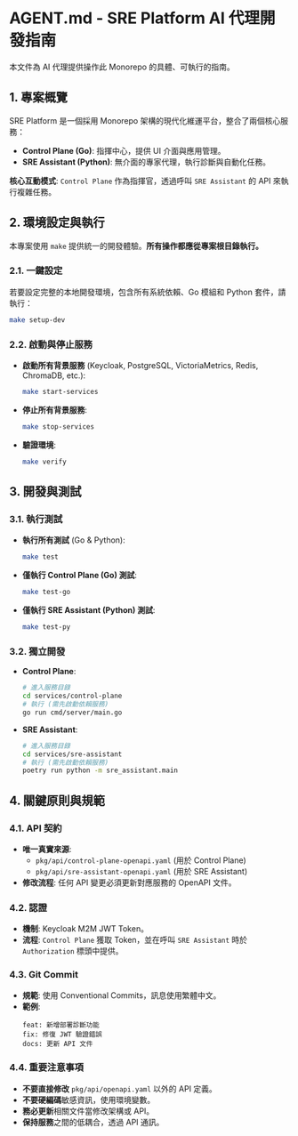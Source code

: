 # AGENT.md - SRE Platform AI 代理開發指南

本文件為 AI 代理提供操作此 Monorepo 的具體、可執行的指南。

## 1. 專案概覽

SRE Platform 是一個採用 Monorepo 架構的現代化維運平台，整合了兩個核心服務：

- **Control Plane (Go)**: 指揮中心，提供 UI 介面與應用管理。
- **SRE Assistant (Python)**: 無介面的專家代理，執行診斷與自動化任務。

**核心互動模式**: `Control Plane` 作為指揮官，透過呼叫 `SRE Assistant` 的 API 來執行複雜任務。

## 2. 環境設定與執行

本專案使用 `make` 提供統一的開發體驗。**所有操作都應從專案根目錄執行。**

### 2.1. 一鍵設定

若要設定完整的本地開發環境，包含所有系統依賴、Go 模組和 Python 套件，請執行：
```bash
make setup-dev
```

### 2.2. 啟動與停止服務

- **啟動所有背景服務** (Keycloak, PostgreSQL, VictoriaMetrics, Redis, ChromaDB, etc.):
  ```bash
  make start-services
  ```
- **停止所有背景服務**:
  ```bash
  make stop-services
  ```
- **驗證環境**:
  ```bash
  make verify
  ```

## 3. 開發與測試

### 3.1. 執行測試

- **執行所有測試** (Go & Python):
  ```bash
  make test
  ```
- **僅執行 Control Plane (Go) 測試**:
  ```bash
  make test-go
  ```
- **僅執行 SRE Assistant (Python) 測試**:
  ```bash
  make test-py
  ```

### 3.2. 獨立開發

- **Control Plane**:
  ```bash
  # 進入服務目錄
  cd services/control-plane
  # 執行 (需先啟動依賴服務)
  go run cmd/server/main.go
  ```

- **SRE Assistant**:
  ```bash
  # 進入服務目錄
  cd services/sre-assistant
  # 執行 (需先啟動依賴服務)
  poetry run python -m sre_assistant.main
  ```

## 4. 關鍵原則與規範

### 4.1. API 契約

- **唯一真實來源**:
  - `pkg/api/control-plane-openapi.yaml` (用於 Control Plane)
  - `pkg/api/sre-assistant-openapi.yaml` (用於 SRE Assistant)
- **修改流程**: 任何 API 變更必須更新對應服務的 OpenAPI 文件。

### 4.2. 認證

- **機制**: Keycloak M2M JWT Token。
- **流程**: `Control Plane` 獲取 Token，並在呼叫 `SRE Assistant` 時於 `Authorization` 標頭中提供。

### 4.3. Git Commit

- **規範**: 使用 Conventional Commits，訊息使用繁體中文。
- **範例**:
  ```
  feat: 新增部署診斷功能
  fix: 修復 JWT 驗證錯誤
  docs: 更新 API 文件
  ```

### 4.4. 重要注意事項

- **不要直接修改** `pkg/api/openapi.yaml` 以外的 API 定義。
- **不要硬編碼**敏感資訊，使用環境變數。
- **務必更新**相關文件當修改架構或 API。
- **保持服務**之間的低耦合，透過 API 通訊。
